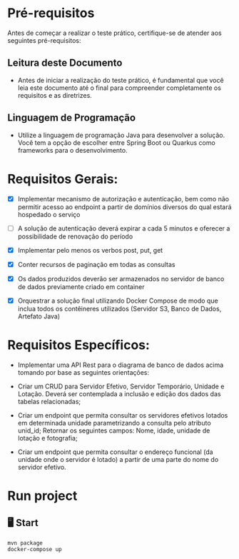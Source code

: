 # Pré-requisitos

Antes de começar a realizar o teste prático, certifique-se de atender aos seguintes pré-requisitos:

## Leitura deste Documento

* Antes de iniciar a realização do teste prático, é fundamental que você leia este documento até o final para compreender completamente os requisitos e as diretrizes.

## Linguagem de Programação

* Utilize a linguagem de programação Java para desenvolver a solução. Você tem a opção de escolher entre Spring Boot ou Quarkus como frameworks para o desenvolvimento.

# Requisitos Gerais:

- [X] Implementar mecanismo de autorização e autenticação, bem como não permitir acesso ao
endpoint a partir de domínios diversos do qual estará hospedado o serviço

- [ ] A solução de autenticação deverá expirar a cada 5 minutos e oferecer a possibilidade de
renovação do período

- [X] Implementar pelo menos os verbos post, put, get

- [X] Conter recursos de paginação em todas as consultas

- [X] Os dados produzidos deverão ser armazenados no servidor de banco de dados
previamente criado em container

- [X] Orquestrar a solução final utilizando Docker Compose de modo que inclua todos os
contêineres utilizados (Servidor S3, Banco de Dados, Artefato Java)


# Requisitos Específicos:

* Implementar uma API Rest para o diagrama de banco de dados acima tomando por base as seguintes orientações:

* Criar um CRUD para Servidor Efetivo, Servidor Temporário, Unidade e Lotação. Deverá ser contemplada a inclusão e edição dos dados das tabelas relacionadas;

* Criar um endpoint que permita consultar os servidores efetivos lotados em determinada unidade parametrizando a consulta pelo atributo unid_id; Retornar os seguintes campos: Nome, idade, unidade de lotação e fotografia;

* Criar um endpoint que permita consultar o endereço funcional (da unidade onde o servidor é lotado) a partir de uma parte do nome do servidor efetivo.

# Run project
## :desktop_computer: Start
```
mvn package
docker-compose up
```



